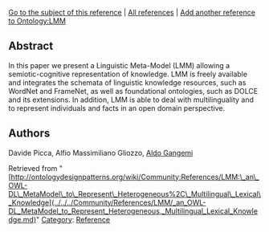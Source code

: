 [Go to the subject of this reference](../../../Ontology/LMM.md "Ontology:LMM") | [All references](../../../Community/References.1.md "Community:References") | [Add another reference to Ontology:LMM](http://ontologydesignpatterns.org/wiki/Special:AddData/Reference?Reference[Subject]=Ontology:LMM&subject=Ontology:LMM)
##  Abstract


In this paper we present a Linguistic Meta-Model (LMM) allowing a semiotic-cognitive representation of knowledge. LMM is freely
available and integrates the schemata of linguistic knowledge resources, such as WordNet and FrameNet, as well as foundational ontologies,
such as DOLCE and its extensions. In addition, LMM is able to deal with multilinguality and to represent individuals and facts in
an open domain perspective.



##  Authors


Davide Picca, Alfio Massimiliano Gliozzo, [Aldo Gangemi](../../../User/AldoGangemi.md "User:AldoGangemi")





Retrieved from "[http://ontologydesignpatterns.org/wiki/Community:References/LMM:\_an\_OWL-DL\_MetaModel\_to\_Represent\_Heterogeneous%2C\_Multilingual\_Lexical\_Knowledge](../../../Community/References/LMM/_an_OWL-DL_MetaModel_to_Represent_Heterogeneous,_Multilingual_Lexical_Knowledge.md)"
 [Category](http://ontologydesignpatterns.org/wiki/Special:Categories "Special:Categories"): [Reference](../../../Category/Reference.md "Category:Reference")